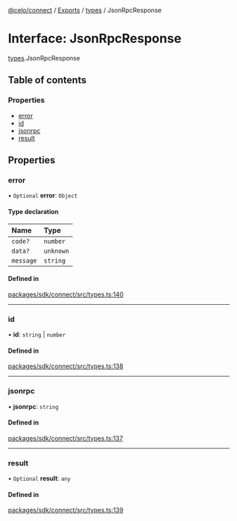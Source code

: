 [@celo/connect](../README.md) / [Exports](../modules.md) / [types](../modules/types.md) / JsonRpcResponse

# Interface: JsonRpcResponse

[types](../modules/types.md).JsonRpcResponse

## Table of contents

### Properties

- [error](types.JsonRpcResponse.md#error)
- [id](types.JsonRpcResponse.md#id)
- [jsonrpc](types.JsonRpcResponse.md#jsonrpc)
- [result](types.JsonRpcResponse.md#result)

## Properties

### error

• `Optional` **error**: `Object`

#### Type declaration

| Name | Type |
| :------ | :------ |
| `code?` | `number` |
| `data?` | `unknown` |
| `message` | `string` |

#### Defined in

[packages/sdk/connect/src/types.ts:140](https://github.com/celo-org/developer-tooling/blob/master/packages/sdk/connect/src/types.ts#L140)

___

### id

• **id**: `string` \| `number`

#### Defined in

[packages/sdk/connect/src/types.ts:138](https://github.com/celo-org/developer-tooling/blob/master/packages/sdk/connect/src/types.ts#L138)

___

### jsonrpc

• **jsonrpc**: `string`

#### Defined in

[packages/sdk/connect/src/types.ts:137](https://github.com/celo-org/developer-tooling/blob/master/packages/sdk/connect/src/types.ts#L137)

___

### result

• `Optional` **result**: `any`

#### Defined in

[packages/sdk/connect/src/types.ts:139](https://github.com/celo-org/developer-tooling/blob/master/packages/sdk/connect/src/types.ts#L139)
